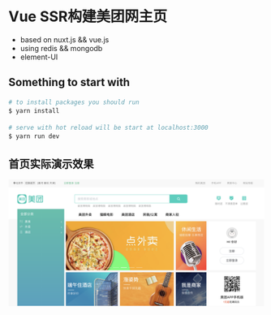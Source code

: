 # Vue SSR构建美团网主页

+ based on nuxt.js && vue.js
+ using redis && mongodb
+ element-UI

## Something to start with

``` bash
# to install packages you should run
$ yarn install

# serve with hot reload will be start at localhost:3000
$ yarn run dev

```
## 首页实际演示效果
![图片](static/src/demo.png)
